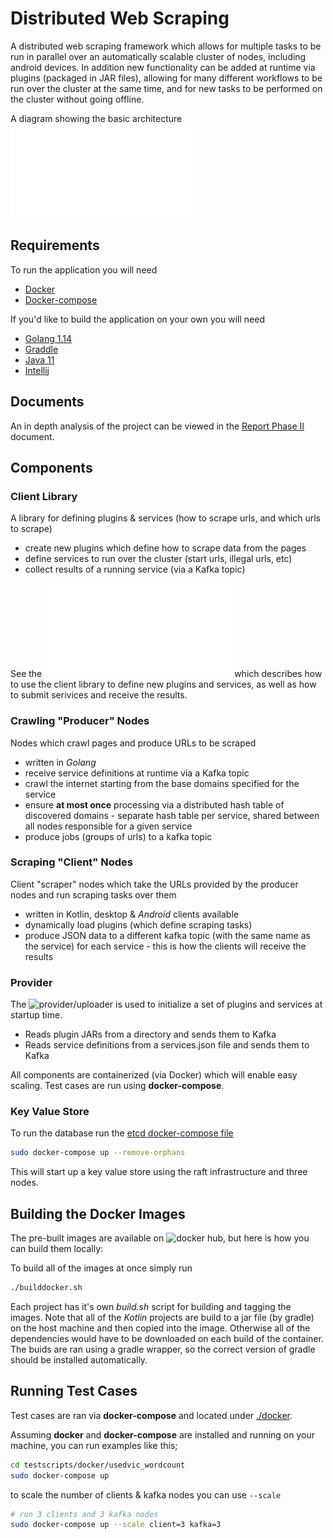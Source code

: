 # Distributed Web Scraping

A distributed web scraping framework which allows for multiple tasks to be
run in parallel over an automatically scalable cluster of nodes, including android devices.
In addition new functionality can be added at runtime via plugins (packaged in JAR files), allowing for
many different workflows to be run over the cluster at the same time, and for new tasks to be performed
on the cluster without going offline.

A diagram showing the basic architecture ![here](docs/diagrams/kafka_archetecture.pdf "Architecture Diagram")

## Requirements

To run the application you will need

- [Docker](https://docs.docker.com/desktop/)
- [Docker-compose](https://docs.docker.com/compose/install/)

If you'd like to build the application on your own you will need

- [Golang 1.14](https://golang.org/doc/install)
- [Graddle](https://gradle.org/install/)
- [Java 11](https://www.oracle.com/java/technologies/javase-jdk11-downloads.html)
- [Intellij](https://www.jetbrains.com/idea/download/#section=linux)

## Documents

An in depth analysis of the project can be viewed in the [Report Phase II](./docs/csc462-project-report-phase-II.pdf) document.

## Components

### Client Library

A library for defining plugins & services (how to scrape urls, and which urls to scrape)

- create new plugins which define how to scrape data from the pages
- define services to run over the cluster (start urls, illegal urls, etc)
- collect results of a running service (via a Kafka topic)

See the ![README](clientlib/README.md "clientlib README") which describes how to use the client library to
define new plugins and services, as well as how to submit serivices and receive the results.

### Crawling "Producer" Nodes

Nodes which crawl pages and produce URLs to be scraped

- written in _Golang_
- receive service definitions at runtime via a Kafka topic
- crawl the internet starting from the base domains specified for the service
- ensure **at most once** processing via a distributed hash table of discovered domains - separate hash table per service, shared between all nodes responsible for a given service
- produce jobs (groups of urls) to a kafka topic


### Scraping "Client" Nodes

Client "scraper" nodes which take the URLs provided by the producer nodes and run scraping tasks over them

- written in Kotlin, desktop & _Android_ clients available
- dynamically load plugins (which define scraping tasks)
- produce JSON data to a different kafka topic (with the same name as the service) for each service - this is how the clients will receive the results

### Provider

The ![provider](provider "provider README")/uploader is used to initialize a set of plugins and services at startup time.

- Reads plugin JARs from a directory and sends them to Kafka
- Reads service definitions from a services.json file and sends them to Kafka

All components are containerized (via Docker) which will enable easy scaling. Test cases are run using **docker-compose**.

### Key Value Store

To run the database run the [etcd docker-compose file](./etcd/multi_node/docker-compose.yml)

```bash
sudo docker-compose up --remove-orphans
```

This will start up a key value store using the raft infrastructure and three nodes.

## Building the Docker Images

The pre-built images are available on ![docker hub](https://hub.docker.com/u/blakeasmith "dockerhub"), but here is how you can build them locally:

To build all of the images at once simply run

```bash
./builddocker.sh
```

Each project has it's own _build.sh_ script for building and tagging the images.
Note that all of the _Kotlin_ projects are build to a jar file (by gradle) on the
host machine and then copied into the image. Otherwise all of the dependencies would have to
be downloaded on each build of the container. The buids are ran using a gradle wrapper, so
the correct version of gradle should be installed automatically.

## Running Test Cases

Test cases are ran via **docker-compose** and located under [./docker](./docker "tests").

Assuming **docker** and **docker-compose** are installed and running on your machine, you can run examples like this;

```bash
cd testscripts/docker/usedvic_wordcount
sudo docker-compose up
```

to scale the number of clients & kafka nodes you can use `--scale`

```bash
# run 3 clients and 3 kafka nodes
sudo docker-compose up --scale client=3 kafka=3
```
